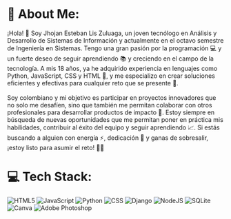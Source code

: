 # 💫 About Me:
¡Hola! 👋 Soy Jhojan Esteban Lis Zuluaga, un joven tecnólogo en Análisis y Desarrollo de Sistemas de Información y actualmente en el octavo semestre de Ingeniería en Sistemas. Tengo una gran pasión por la programación 💻 y un fuerte deseo de seguir aprendiendo 📚 y creciendo en el campo de la tecnología. A mis 18 años, ya he adquirido experiencia en lenguajes como Python, JavaScript, CSS y HTML 🔧, y me especializo en crear soluciones eficientes y efectivas para cualquier reto que se presente 🚀.<br><br>Soy colombiano y mi objetivo es participar en proyectos innovadores que no solo me desafíen, sino que también me permitan colaborar con otros profesionales para desarrollar productos de impacto 🌟. Estoy siempre en búsqueda de nuevas oportunidades que me permitan poner en práctica mis habilidades, contribuir al éxito del equipo y seguir aprendiendo 📈. Si estás buscando a alguien con energía ⚡, dedicación 💪 y ganas de sobresalir, ¡estoy listo para asumir el reto! 💼✨


# 💻 Tech Stack:
![HTML5](https://img.shields.io/badge/html5-%23E34F26.svg?style=for-the-badge&logo=html5&logoColor=white) ![JavaScript](https://img.shields.io/badge/javascript-%23323330.svg?style=for-the-badge&logo=javascript&logoColor=%23F7DF1E) ![Python](https://img.shields.io/badge/python-3670A0?style=for-the-badge&logo=python&logoColor=ffdd54) ![CSS](https://img.shields.io/badge/css-%231572B6.svg?style=for-the-badge&logo=css3&logoColor=white) ![Django](https://img.shields.io/badge/django-%23092E20.svg?style=for-the-badge&logo=django&logoColor=white) ![NodeJS](https://img.shields.io/badge/node.js-6DA55F?style=for-the-badge&logo=node.js&logoColor=white) ![SQLite](https://img.shields.io/badge/sqlite-%2307405e.svg?style=for-the-badge&logo=sqlite&logoColor=white) ![Canva](https://img.shields.io/badge/Canva-%2300C4CC.svg?style=for-the-badge&logo=Canva&logoColor=white) ![Adobe Photoshop](https://img.shields.io/badge/adobe%20photoshop-%2331A8FF.svg?style=for-the-badge&logo=adobe%20photoshop&logoColor=white)



